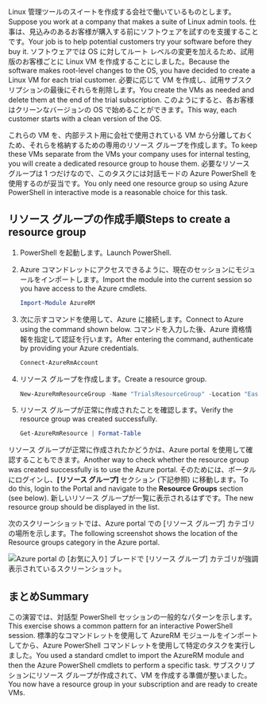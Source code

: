<span data-ttu-id="7f81a-101">Linux 管理ツールのスイートを作成する会社で働いているものとします。</span><span class="sxs-lookup"><span data-stu-id="7f81a-101">Suppose you work at a company that makes a suite of Linux admin tools.</span></span> <span data-ttu-id="7f81a-102">仕事は、見込みのあるお客様が購入する前にソフトウェアを試すのを支援することです。</span><span class="sxs-lookup"><span data-stu-id="7f81a-102">Your job is to help potential customers try your software before they buy it.</span></span> <span data-ttu-id="7f81a-103">ソフトウェアでは OS に対してルート レベルの変更を加えるため、試用版のお客様ごとに Linux VM を作成することにしました。</span><span class="sxs-lookup"><span data-stu-id="7f81a-103">Because the software makes root-level changes to the OS, you have decided to create a Linux VM for each trial customer.</span></span> <span data-ttu-id="7f81a-104">必要に応じて VM を作成し、試用サブスクリプションの最後にそれらを削除します。</span><span class="sxs-lookup"><span data-stu-id="7f81a-104">You create the VMs as needed and delete them at the end of the trial subscription.</span></span> <span data-ttu-id="7f81a-105">このようにすると、各お客様はクリーンなバージョンの OS で始めることができます。</span><span class="sxs-lookup"><span data-stu-id="7f81a-105">This way, each customer starts with a clean version of the OS.</span></span> 

<span data-ttu-id="7f81a-106">これらの VM を、内部テスト用に会社で使用されている VM から分離しておくため、それらを格納するための専用のリソース グループを作成します。</span><span class="sxs-lookup"><span data-stu-id="7f81a-106">To keep these VMs separate from the VMs your company uses for internal testing, you will create a dedicated resource group to house them.</span></span> <span data-ttu-id="7f81a-107">必要なリソース グループは 1 つだけなので、このタスクには対話モードの Azure PowerShell を使用するのが妥当です。</span><span class="sxs-lookup"><span data-stu-id="7f81a-107">You only need one resource group so using Azure PowerShell in interactive mode is a reasonable choice for this task.</span></span>

## <a name="steps-to-create-a-resource-group"></a><span data-ttu-id="7f81a-108">リソース グループの作成手順</span><span class="sxs-lookup"><span data-stu-id="7f81a-108">Steps to create a resource group</span></span>
<!---TODO: Update for sandbox.--->

1. <span data-ttu-id="7f81a-109">PowerShell を起動します。</span><span class="sxs-lookup"><span data-stu-id="7f81a-109">Launch PowerShell.</span></span>

1. <span data-ttu-id="7f81a-110">Azure コマンドレットにアクセスできるように、現在のセッションにモジュールをインポートします。</span><span class="sxs-lookup"><span data-stu-id="7f81a-110">Import the module into the current session so you have access to the Azure cmdlets.</span></span>

   ```powershell
   Import-Module AzureRM
   ```

1. <span data-ttu-id="7f81a-111">次に示すコマンドを使用して、Azure に接続します。</span><span class="sxs-lookup"><span data-stu-id="7f81a-111">Connect to Azure using the command shown below.</span></span> <span data-ttu-id="7f81a-112">コマンドを入力した後、Azure 資格情報を指定して認証を行います。</span><span class="sxs-lookup"><span data-stu-id="7f81a-112">After entering the command, authenticate by providing your Azure credentials.</span></span>

   ```powershell
   Connect-AzureRmAccount
   ```

1. <span data-ttu-id="7f81a-113">リソース グループを作成します。</span><span class="sxs-lookup"><span data-stu-id="7f81a-113">Create a resource group.</span></span>

    ```powershell
    New-AzureRmResourceGroup -Name "TrialsResourceGroup" -Location "East US"
    ```

1. <span data-ttu-id="7f81a-114">リソース グループが正常に作成されたことを確認します。</span><span class="sxs-lookup"><span data-stu-id="7f81a-114">Verify the resource group was created successfully.</span></span>

    ```powershell
    Get-AzureRmResource | Format-Table
    ```

<span data-ttu-id="7f81a-115">リソース グループが正常に作成されたかどうかは、Azure portal を使用して確認することもできます。</span><span class="sxs-lookup"><span data-stu-id="7f81a-115">Another way to check whether the resource group was created successfully is to use the Azure portal.</span></span> <span data-ttu-id="7f81a-116">そのためには、ポータルにログインし、**[リソース グループ]** セクション (下記参照) に移動します。</span><span class="sxs-lookup"><span data-stu-id="7f81a-116">To do this, login to the Portal and navigate to the **Resource Groups** section (see below).</span></span> <span data-ttu-id="7f81a-117">新しいリソース グループが一覧に表示されるはずです。</span><span class="sxs-lookup"><span data-stu-id="7f81a-117">The new resource group should be displayed in the list.</span></span>

<span data-ttu-id="7f81a-118">次のスクリーンショットでは、Azure portal での [リソース グループ] カテゴリの場所を示します。</span><span class="sxs-lookup"><span data-stu-id="7f81a-118">The following screenshot shows the location of the Resource groups category in the Azure portal.</span></span>

![Azure portal の [お気に入り] ブレードで [リソース グループ] カテゴリが強調表示されているスクリーンショット。](../media/6-listing-resource-groups.png)

## <a name="summary"></a><span data-ttu-id="7f81a-120">まとめ</span><span class="sxs-lookup"><span data-stu-id="7f81a-120">Summary</span></span>
<span data-ttu-id="7f81a-121">この演習では、対話型 PowerShell セッションの一般的なパターンを示します。</span><span class="sxs-lookup"><span data-stu-id="7f81a-121">This exercise shows a common pattern for an interactive PowerShell session.</span></span> <span data-ttu-id="7f81a-122">標準的なコマンドレットを使用して AzureRM モジュールをインポートしてから、Azure PowerShell コマンドレットを使用して特定のタスクを実行しました。</span><span class="sxs-lookup"><span data-stu-id="7f81a-122">You used a standard cmdlet to import the AzureRM module and then the Azure PowerShell cmdlets to perform a specific task.</span></span> <span data-ttu-id="7f81a-123">サブスクリプションにリソース グループが作成されて、VM を作成する準備が整いました。</span><span class="sxs-lookup"><span data-stu-id="7f81a-123">You now have a resource group in your subscription and are ready to create VMs.</span></span>